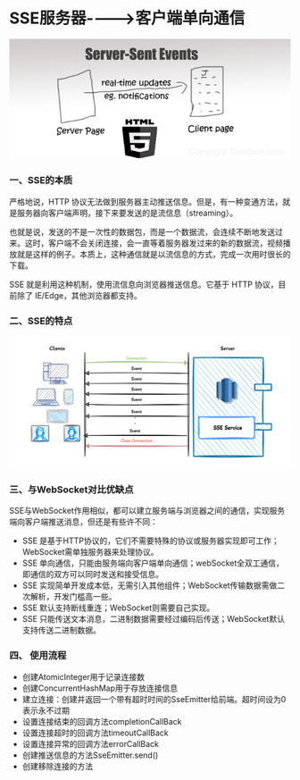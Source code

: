# SSE服务器---->客户端单向通信

![img.png](img.png)

### 一、SSE的本质
严格地说，HTTP 协议无法做到服务器主动推送信息。但是，有一种变通方法，就是服务器向客户端声明，接下来要发送的是流信息（streaming）。

也就是说，发送的不是一次性的数据包，而是一个数据流，会连续不断地发送过来。这时，客户端不会关闭连接，会一直等着服务器发过来的新的数据流，视频播放就是这样的例子。本质上，这种通信就是以流信息的方式，完成一次用时很长的下载。

SSE 就是利用这种机制，使用流信息向浏览器推送信息。它基于 HTTP 协议，目前除了 IE/Edge，其他浏览器都支持。

### 二、SSE的特点
![img_2.png](img_2.png)

### 三、与WebSocket对比优缺点
SSE与WebSocket作用相似，都可以建立服务端与浏览器之间的通信，实现服务端向客户端推送消息，但还是有些许不同：
* SSE 是基于HTTP协议的，它们不需要特殊的协议或服务器实现即可工作；WebSocket需单独服务器来处理协议。
* SSE 单向通信，只能由服务端向客户端单向通信；webSocket全双工通信，即通信的双方可以同时发送和接受信息。
* SSE 实现简单开发成本低，无需引入其他组件；WebSocket传输数据需做二次解析，开发门槛高一些。
* SSE 默认支持断线重连；WebSocket则需要自己实现。
* SSE 只能传送文本消息，二进制数据需要经过编码后传送；WebSocket默认支持传送二进制数据。
### 四、 使用流程
* 创建AtomicInteger用于记录连接数
* 创建ConcurrentHashMap用于存放连接信息
* 建立连接：创建并返回一个带有超时时间的SseEmitter给前端。超时间设为0表示永不过期
* 设置连接结束的回调方法completionCallBack
* 设置连接超时的回调方法timeoutCallBack
* 设置连接异常的回调方法errorCallBack
* 创建推送信息的方法SseEmitter.send()
* 创建移除连接的方法


